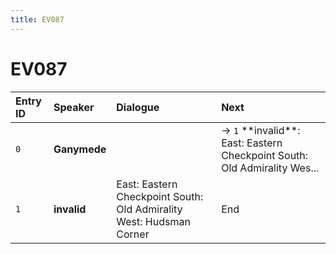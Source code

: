 ```yaml
---
title: EV087
---
```


# EV087


| Entry ID | Speaker | Dialogue | Next |
| :------- | :------ | :------- | :------------ |
| `0` | **Ganymede** |  | → `1` \*\*invalid\*\*: East: Eastern Checkpoint South: Old Admirality Wes\.\.\. |
| `1` | **invalid** | East: Eastern Checkpoint South: Old Admirality West: Hudsman Corner | End |
